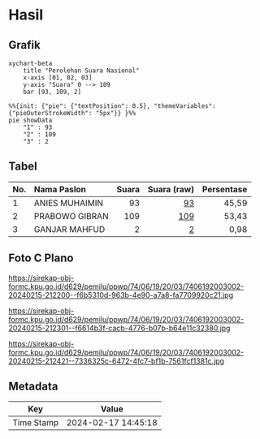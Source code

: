 # Hasil

## Grafik

```mermaid
xychart-beta
    title "Perolehan Suara Nasional"
    x-axis [01, 02, 03]
    y-axis "Suara" 0 --> 109
    bar [93, 109, 2]
```

```mermaid
%%{init: {"pie": {"textPosition": 0.5}, "themeVariables": {"pieOuterStrokeWidth": "5px"}} }%%
pie showData
    "1" : 93
    "2" : 109
    "3" : 2
```

## Tabel

| No. | Nama Paslon    | Suara | Suara (raw) | Persentase |
|:--- |:-------------- | -----:| -----------:| ----------:|
| 1   | ANIES MUHAIMIN | 93    | [93][p-1]   | 45,59      |
| 2   | PRABOWO GIBRAN | 109   | [109][p-2]  | 53,43      |
| 3   | GANJAR MAHFUD  | 2     | [2][p-3]    | 0,98       |


[p-1]: https://github.com/gigit-pemilu/pemilu-2024/blob/main/pilpres/hitung-suara/sub/74-sulawesi-tenggara/sub/06-bombana/sub/19-poleang-tengah/sub/2003-paria/sub/002-tps/sub/paslon-1.txt
[p-2]: https://github.com/gigit-pemilu/pemilu-2024/blob/main/pilpres/hitung-suara/sub/74-sulawesi-tenggara/sub/06-bombana/sub/19-poleang-tengah/sub/2003-paria/sub/002-tps/sub/paslon-2.txt
[p-3]: https://github.com/gigit-pemilu/pemilu-2024/blob/main/pilpres/hitung-suara/sub/74-sulawesi-tenggara/sub/06-bombana/sub/19-poleang-tengah/sub/2003-paria/sub/002-tps/sub/paslon-3.txt

## Foto C Plano

https://sirekap-obj-formc.kpu.go.id/d629/pemilu/ppwp/74/06/19/20/03/7406192003002-20240215-212200--f6b5310d-963b-4e90-a7a8-fa7709920c21.jpg

https://sirekap-obj-formc.kpu.go.id/d629/pemilu/ppwp/74/06/19/20/03/7406192003002-20240215-212301--f6614b3f-cacb-4776-b07b-b64e11c32380.jpg

https://sirekap-obj-formc.kpu.go.id/d629/pemilu/ppwp/74/06/19/20/03/7406192003002-20240215-212421--7336325c-6472-4fc7-bf1b-7561fcf1381c.jpg


## Metadata

| Key        | Value               |
| ---------- | ------------------- |
| Time Stamp | 2024-02-17 14:45:18 |



